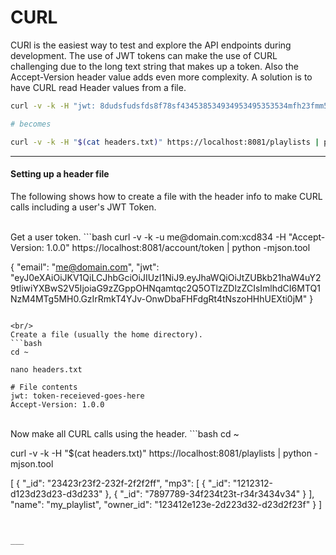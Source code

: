 <div class="page-header">
  <h1  id="page-title">CURL</h1>
</div>

CURl is the easiest way to test and explore the API endpoints during development. The use of JWT tokens can make the
use of CURL challenging due to the long text string that makes up a token. Also the Accept-Version header value
adds even more complexity. A solution is to have CURL read Header values from a file.

```bash
curl -v -k -H "jwt: 8dudsfudsfds8f78sf434538534934953495353534mfh23fmm5m252" -H "Accept-Version: 1.0.0" https://localhost:8081/playlists | python -mjson.tool

# becomes

curl -v -k -H "$(cat headers.txt)" https://localhost:8081/playlists | python -mjson.tool
```

___
#### Setting up a header file

The following shows how to create a file with the header info to make CURL calls including a user's
JWT Token.

<br/>
Get a user token.
```bash
curl -v -k -u me@domain.com:xcd834 -H "Accept-Version: 1.0.0" https://localhost:8081/account/token | python -mjson.tool

{
    "email": "me@domain.com",
    "jwt": "eyJ0eXAiOiJKV1QiLCJhbGciOiJIUzI1NiJ9.eyJhaWQiOiJtZUBkb21haW4uY29tIiwiYXBwS2V5IjoiaG9zZGppOHNqamtqc2Q5OTlzZDlzZCIsImlhdCI6MTQ1NzM4MTg5MH0.GzIrRmkT4YJv-OnwDbaFHFdgRt4tNszoHHhUEXti0jM"
}
```

<br/>
Create a file (usually the home directory).
```bash
cd ~

nano headers.txt

# File contents
jwt: token-receieved-goes-here
Accept-Version: 1.0.0
```

<br/>
Now make all CURL calls using the header.
```bash
cd ~

curl -v -k -H "$(cat headers.txt)" https://localhost:8081/playlists | python -mjson.tool

[
    {
        "_id": "23423r23f2-232f-2f2f2ff",
        "mp3": [
            {
                "_id": "1212312-d123d23d23-d3d233"
            },
            {
                "_id": "7897789-34f234t23t-r34r3434v34"
            }
        ],
        "name": "my_playlist",
        "owner_id": "123412e123e-2d223d32-d23d2f23f"
    }
]
```


___

